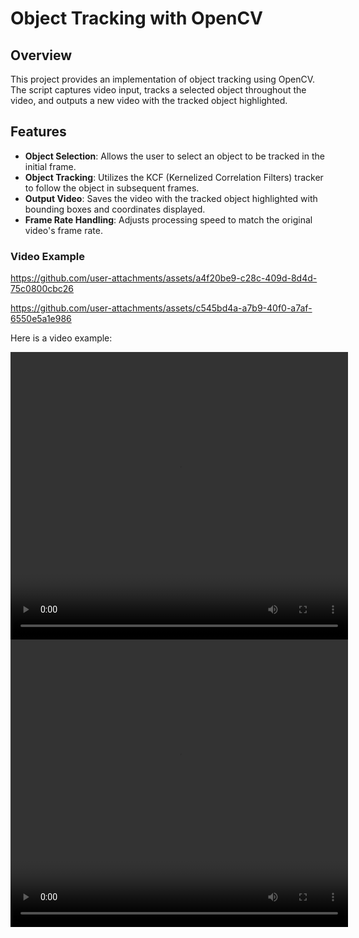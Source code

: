# Object Tracking with OpenCV

## Overview

This project provides an implementation of object tracking using OpenCV. The script captures video input, tracks a selected object throughout the video, and outputs a new video with the tracked object highlighted.

## Features

- **Object Selection**: Allows the user to select an object to be tracked in the initial frame.
- **Object Tracking**: Utilizes the KCF (Kernelized Correlation Filters) tracker to follow the object in subsequent frames.
- **Output Video**: Saves the video with the tracked object highlighted with bounding boxes and coordinates displayed.
- **Frame Rate Handling**: Adjusts processing speed to match the original video's frame rate.

### Video Example


https://github.com/user-attachments/assets/a4f20be9-c28c-409d-8d4d-75c0800cbc26

https://github.com/user-attachments/assets/c545bd4a-a7b9-40f0-a7af-6550e5a1e986


Here is a video example:

<video width="540" height="460" controls>
  <source src="race.mp4" type="video/mp4">
  Your browser does not support the video tag.
</video>
<video width="540" height="460" controls>
  <source src="tracked_output.mp4" type="video/mp4">
  Your browser does not support the video tag.
</video>
